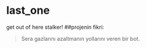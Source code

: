 # last_one
get out of here stalker!
##projenin fikri:
>Sera gazlarını azaltmanın yollarını veren bir bot.
